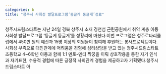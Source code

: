 ```yaml
---
categories: b
title: "청주시 사회성 발달프로그램‘둥글게 둥글게’성료"
---
```

청주시드림스타트는 지난 24일 경북 상주시 소재 경천섬 근린공원에서 취약 계층 아동 사회성 발달프로그램 &lsquo;둥글게 둥글게&rsquo;를 성황리에 마쳤다.이번 프로그램은 청주로타리클럽에서 450만 원의 예산과 15명 이상의 회원들이 참여해 후원하는 봉사프로젝트이다. 사회성 부족으로 대인관계에 어려움을 경험해 심리상담을 받고 있는 청주시드림스타트 초등학교 4~6학년 아동과 함께 1:1 멘토-멘티 짝꿍을 이뤄 상호작용을 통한 자기 인식과 자기표현, 수용적 경험에 따른 긍정적 사회관계 경험을 제공하고자 기획됐다.청주시드림스타트 아